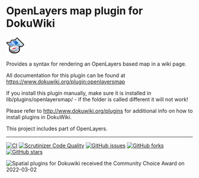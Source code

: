 # OpenLayers map plugin for DokuWiki

![logo](https://raw.githubusercontent.com/mprins/dokuwiki-plugin-openlayersmap/master/logo.gif)

Provides a syntax for rendering an OpenLayers based map in a wiki page.

All documentation for this plugin can be found at https://www.dokuwiki.org/plugin:openlayersmap

If you install this plugin manually, make sure it is installed in
lib/plugins/openlayersmap/ - if the folder is called different it will not work!

Please refer to http://www.dokuwiki.org/plugins for additional info on how to install plugins in DokuWiki.

This project includes part of OpenLayers.

----
[![CI](https://github.com/mprins/dokuwiki-plugin-openlayersmap/actions/workflows/CI.yml/badge.svg)](https://github.com/mprins/dokuwiki-plugin-openlayersmap/actions/workflows/CI.yml)
[![Scrutinizer Code Quality](https://scrutinizer-ci.com/g/mprins/dokuwiki-plugin-openlayersmap/badges/quality-score.png?b=master)](https://scrutinizer-ci.com/g/mprins/dokuwiki-plugin-openlayersmap/?branch=master)
[![GitHub issues](https://img.shields.io/github/issues/mprins/dokuwiki-plugin-openlayersmap.svg)](https://github.com/mprins/dokuwiki-plugin-openlayersmap/issues)
[![GitHub forks](https://img.shields.io/github/forks/mprins/dokuwiki-plugin-openlayersmap.svg)](https://github.com/mprins/dokuwiki-plugin-openlayersmap/network)
[![GitHub stars](https://img.shields.io/github/stars/mprins/dokuwiki-plugin-openlayersmap.svg)](https://github.com/mprins/dokuwiki-plugin-openlayersmap/stargazers)

<img src="https://sourceforge.net/cdn/syndication/badge_img/239475/oss-community-choice-white?achievement=oss-community-choice&r=https://sourceforge.net/p/dokuwikispatial/admin/files/badges/" alt="Spatial plugins for Dokuwiki received the Community Choice Award on 2022-03-02" data-canonical-src="https://sourceforge.net/cdn/syndication/badge_img/239475/oss-community-choice-white?achievement=oss-community-choice&amp;r=https://sourceforge.net/p/dokuwikispatial/admin/files/badges/" width="100" height="100">
